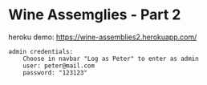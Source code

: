 # Wine Assemglies - Part 2

heroku demo: https://wine-assemblies2.herokuapp.com/

```
admin credentials:
    Choose in navbar "Log as Peter" to enter as admin
    user: peter@mail.com 
    password: "123123"

```